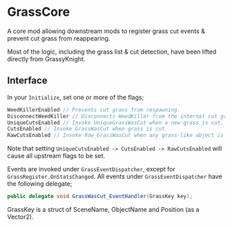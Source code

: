 # GrassCore

A core mod allowing downstream mods to register grass cut events & prevent cut grass from reappearing.

Most of the logic, including the grass list & cut detection, have been lifted directly from GrassyKnight.

## Interface
In your `Initialize`, set one or more of the flags;
```cs
WeedKillerEnabled // Prevents cut grass from respawning.
DisconnectWeedKiller // Disconnects WeedKiller from the internal cut grass dict, allowing downstream mods to modify.
UniqueCutsEnabled // Invoke UniqueGrassWasCut when a new grass is cut.
CutsEnabled // Invoke GrassWasCut when grass is cut.
RawCutsEnabled // Invoke Raw_GrassWasCut when any grass-like object is cut.
```
Note that setting `UniqueCutsEnabled -> CutsEnabled -> RawCutsEnabled` will cause all upstream flags to be set.

Events are invoked under `GrassEventDispatcher`, except for `GrassRegister.OnStatsChanged`. All events under `GrassEventDispatcher` have the following delegate;
```cs
public delegate void GrassWasCut_EventHandler(GrassKey key);
```
GrassKey is a struct of SceneName, ObjectName and Position (as a Vector2).